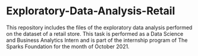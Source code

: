 # Exploratory-Data-Analysis-Retail
This repository includes the files of the exploratory data analysis performed on the dataset of a retail store.
This task is performed as a Data Science and Business Analytics Intern and is part of the internship program of The Sparks Foundation for the month of October 2021.
